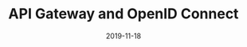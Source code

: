 ---
title: API Gateway and OpenID Connect
linkTitle: API Gateway and OpenID Connect
date: 2019-11-18
description: This section describes how to configure API Gateway as an OpenID Connect identity provider (IdP) and as an OpenID Connect relying party (RP).
weight: 12
---